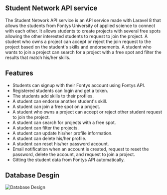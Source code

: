 ## Student Network API service

The Student Network API service is an API service made with Laravel 8 that allows the students from Fontys University of applied science to connect with each other. It allows students to create projects with several free spots allowing the other interested students to request to join the project. A student who owns a project can accept or reject the join request to the project based on the student's skills and endorsements. A student who wants to join a project can search for a project with a free spot and filter the results that match his/her skills. 

## Features

- Students can signup with their Fontys account using Fontys API.
- Registered students can login and get a token.
- The students add skills to their profiles.
- A student can endorse another student's skill.
- A student can join a free spot on a project.
- A student who owns a project can accept or reject other student request to join the project.
- A student can search for projects with a free spot.
- A student can filter the projects.
- A student can update his/her profile information.
- A student can delete his/her profile.
- A student can reset his/her password account.
- Email notification when an account is created, request to reset the password, delete the account, and request to join a project.
- Gitting the student data from Fontys API automatically.

## Database Desgin

![Database Design](https://user-images.githubusercontent.com/51465166/103489475-0b8cf900-4e15-11eb-9e57-029645f994ec.png)
